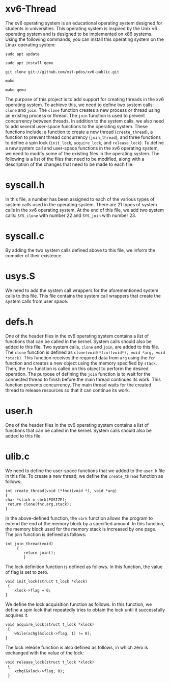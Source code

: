 # xv6-Thread
The xv6 operating system is an educational operating system designed for students in universities. 
This operating system is inspired by the Unix v6 operating system and is designed to be implemented on x86 systems.
Using the following commands, you can install this operating system on the Linux operating system:

`sudo apt update`

`sudo apt install qemu`

`git clone git://github.com/mit-pdos/xv6-public.git`

`make`

`make qemu`

The purpose of this project is to add support for creating threads in the xv6 operating system.
To achieve this, we need to define two system calls: `clone` and `join`. 
The `clone` function creates a new process or thread using an existing process or thread. 
The `join` function is used to prevent concurrency between threads. 
In addition to the system calls, we also need to add several user-space functions to the operating system.
These functions include: a function to create a new thread (`create_thread`), a function to prevent thread concurrency (`join_thread`), 
and three functions to define a spin lock (`init_lock`, `acquire_lock`, and `release_lock`). 
To define a new system call and user-space functions in the xv6 operating system, 
we need to modify some of the existing files in the operating system. 
The following is a list of the files that need to be modified, along with a description of the changes that need to be made to each file:
# syscall.h
In this file, a number has been assigned to each of the various types of system calls used in the operating system. 
There are 21 types of system calls in the xv6 operating system. At the end of this file, we add two system calls: 
`SYS_clone` with number 22 and `SYS_join` with number 23.
# syscall.c
By adding the two system calls defined above to this file, we inform the compiler of their existence.
# usys.S
We need to add the system call wrappers for the aforementioned system calls to this file. 
This file contains the system call wrappers that create the system calls from user space.
# defs.h
One of the header files in the xv6 operating system contains a list of functions that can be called in the kernel.
System calls should also be added to this file. Two system calls, `clone` and `join`, are added to this file.
The `clone` function is defined as `clone(void(*fcn)(void*), void *arg, void *stack)`. 
This function receives the required data from `arg` using the `fcn` function and creates a new object using the memory specified by `stack`.
Then, the `fcn` function is called on this object to perform the desired operation. 
The purpose of defining the `join` function is to wait for the connected thread to finish before the main thread continues its work.
This function prevents concurrency. The main thread waits for the created thread to release resources so that it can continue its work.
# user.h
One of the header files in the xv6 operating system contains a list of functions that can be called in the kernel. 
System calls should also be added to this file.
# ulib.c
We need to define the user-space functions that we added to the `user.h` file in this file. 
To create a new thread, we define the `create_thread` function as follows:
```
int create_thread(void (*fnc)(void *), void *arg)
{
char *stack = sbrk(PGSIZE);   
 return clone(fnc,arg,stack);     
}
```
In the above-defined function, the `sbrk` function allows the program to extend the end of the memory block by a specified amount. In this function, the memory block used for the memory stack is increased by one page.
The join function is defined as follows:
```
int join_thread(void) 
     {
        return join(); 
        }
```
The lock definition function is defined as follows. In this function, the value of flag is set to zero.
```
void init_lock(struct t_lock *xlock)
 {
	xlock->flag = 0;
}
```
We define the lock acquisition function as follows. In this function, we define a spin lock that repeatedly tries to obtain the lock until it successfully acquires it.
```
void acquire_lock(struct t_lock *xlock)
 {
    while(xchg(&xlock->flag, 1) != 0);
}
```
The lock release function is also defined as follows, in which zero is exchanged with the value of the lock:
```
void release_lock(struct t_lock *xlock)
 {
	xchg(&xlock->flag, 0);
 }
```



